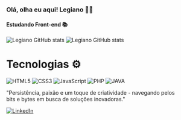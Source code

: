 <h3>Olá, olha eu aqui! Legiano 🙋‍♂️</h3>
<h4>Estudando Front-end 📚</h4>

<!-- Estatísticas do GitHub -->
<img src="https://github-readme-stats.vercel.app/api?username=Legiano&show_icons=true&theme=highcontrast" alt="Legiano GitHub stats">
<img src="https://github-readme-stats.vercel.app/api/top-langs/?username=Legiano&hide_progress=danut" alt="Legiano GitHub stats">

<h1>Tecnologias ⚙️</h1>

<div style="display: inline-block">
    <img src="https://img.shields.io/badge/HTML5-E34F26?style=for-the-badge&logo=html5&logoColor=white" alt="HTML5" style="pointer-events: none;">
    <img src="https://img.shields.io/badge/CSS3-1572B6?style=for-the-badge&logo=css3&logoColor=white" alt="CSS3" style="pointer-events: none;">
    <img src="https://img.shields.io/badge/JavaScript-F7DF1E?style=for-the-badge&logo=javascript&logoColor=black" alt="JavaScript" style="pointer-events: none;">
    <img src="https://img.shields.io/badge/PHP-777BB4?style=for-the-badge&logo=php&logoColor=white" alt="PHP" style="pointer-events: none;">
    <img src="https://img.shields.io/badge/Java-ED8B00?style=for-the-badge&logo=openjdk&logoColor=white" alt="JAVA" style="pointer-events: none;">
</div>
<br>
<p>
    "Persistência, paixão e um toque de criatividade - navegando pelos<br>
    bits e bytes em busca de soluções inovadoras."
</p>

<!-- Link para o LinkedIn -->
<a href="https://www.linkedin.com/in/legiano-fernandes/" target="_blank">
    <img src="https://img.shields.io/badge/LinkedIn-0077B5?style=for-the-badge&logo=linkedin&logoColor=white" alt="LinkedIn">
</a>
